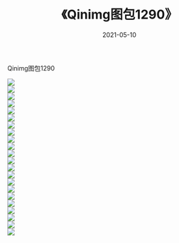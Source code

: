 ﻿---
layout: post
title:  《Qinimg图包1290》
date:   2021-05-10
img: http://imgx.orgx.ga/Qinimg图包/Qinimg图包1290/000.jpg
categories: [美女, 清纯, 唯美]
---

Qinimg图包1290

 ![](http://imgx.orgx.ga/Qinimg图包/Qinimg图包1290/001.jpg) <br>![](http://imgx.orgx.ga/Qinimg图包/Qinimg图包1290/002.jpg) <br>![](http://imgx.orgx.ga/Qinimg图包/Qinimg图包1290/003.jpg) <br>![](http://imgx.orgx.ga/Qinimg图包/Qinimg图包1290/004.jpg) <br>![](http://imgx.orgx.ga/Qinimg图包/Qinimg图包1290/005.jpg) <br>![](http://imgx.orgx.ga/Qinimg图包/Qinimg图包1290/006.jpg) <br>![](http://imgx.orgx.ga/Qinimg图包/Qinimg图包1290/007.jpg) <br>![](http://imgx.orgx.ga/Qinimg图包/Qinimg图包1290/008.jpg) <br>![](http://imgx.orgx.ga/Qinimg图包/Qinimg图包1290/009.jpg) <br>![](http://imgx.orgx.ga/Qinimg图包/Qinimg图包1290/010.jpg) <br>![](http://imgx.orgx.ga/Qinimg图包/Qinimg图包1290/011.jpg) <br>![](http://imgx.orgx.ga/Qinimg图包/Qinimg图包1290/012.jpg) <br>![](http://imgx.orgx.ga/Qinimg图包/Qinimg图包1290/013.jpg) <br>![](http://imgx.orgx.ga/Qinimg图包/Qinimg图包1290/014.jpg) <br>![](http://imgx.orgx.ga/Qinimg图包/Qinimg图包1290/015.jpg) <br>![](http://imgx.orgx.ga/Qinimg图包/Qinimg图包1290/016.jpg) <br>![](http://imgx.orgx.ga/Qinimg图包/Qinimg图包1290/017.jpg) <br>![](http://imgx.orgx.ga/Qinimg图包/Qinimg图包1290/018.jpg) <br>![](http://imgx.orgx.ga/Qinimg图包/Qinimg图包1290/019.jpg) <br>![](http://imgx.orgx.ga/Qinimg图包/Qinimg图包1290/020.jpg) <br>![](http://imgx.orgx.ga/Qinimg图包/Qinimg图包1290/021.jpg) <br>![](http://imgx.orgx.ga/Qinimg图包/Qinimg图包1290/022.jpg) <br>